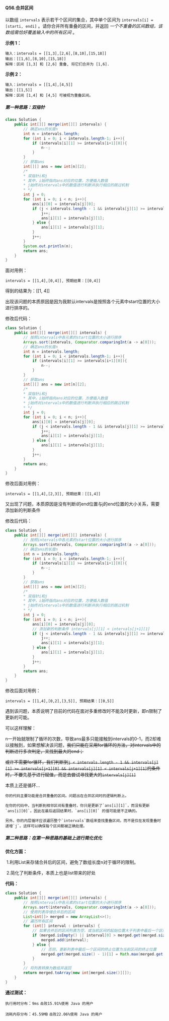 #### Q56.合并区间

以数组 `intervals` 表示若干个区间的集合，其中单个区间为 `intervals[i] = [starti, endi]` 。请你合并所有重叠的区间，并返回 *一个不重叠的区间数组，该数组需恰好覆盖输入中的所有区间* 。

**示例 1：**

```
输入：intervals = [[1,3],[2,6],[8,10],[15,18]]
输出：[[1,6],[8,10],[15,18]]
解释：区间 [1,3] 和 [2,6] 重叠, 将它们合并为 [1,6].
```

**示例 2：**

```
输入：intervals = [[1,4],[4,5]]
输出：[[1,5]]
解释：区间 [1,4] 和 [4,5] 可被视为重叠区间。
```

#####  第一种思路：双指针

```java
class Solution {
    public int[][] merge(int[][] intervals) {
        // 确定ans的长度n
        int n = intervals.length;
        for (int i = 0; i < intervals.length-1; i++){
            if (intervals[i][1] >= intervals[i+1][0]){
                n--;
            }
        }
        // 获取ans
        int[][] ans = new int[n][2];
        /*
        * 双指针i和j
        * 其中，i始终指向ans对应的位置，方便插入数值
        * j始终对intervals中的数值进行判断并执行相应的跳过机制
        * */
        int j = 0;
        for (int i = 0; i < n; i++){
            ans[i][0] = intervals[j][0];
            if (j < intervals.length - 1 && intervals[j][1] >= intervals[j+1][0]){
                j++;
                ans[i][1] = intervals[j][1];
            } else {
                ans[i][1] = intervals[j][1];
            }
            j++;
        }
        System.out.println(n);
        return ans;
    }
}
```

面对用例：

```
intervals = [[1,4],[0,4]], 预期结果：[[0,4]]
```

得到的结果为：[[1, 4]]

出现该问题的本质原因是因为我默认intervals是按照各个元素中start位置的大小进行排序的。

修改后代码：

```java
class Solution {
    public int[][] merge(int[][] intervals) {
        // 按照intervals中各元素的start位置的大小进行排序
        Arrays.sort(intervals, Comparator.comparingInt(a -> a[0]));
        // 确定ans的长度n
        int n = intervals.length;
        for (int i = 0; i < intervals.length-1; i++){
            if (intervals[i][1] >= intervals[i+1][0]){
                n--;
            }
        }
        // 获取ans
        int[][] ans = new int[n][2];
        /*
        * 双指针i和j
        * 其中，i始终指向ans对应的位置，方便插入数值
        * j始终对intervals中的数值进行判断并执行相应的跳过机制
        * */
        int j = 0;
        for (int i = 0; i < n; i++){
            ans[i][0] = intervals[j][0];
            if (j < intervals.length - 1 && intervals[j][1] >= intervals[j+1][0]){
                j++;
                ans[i][1] = intervals[j][1];
            } else {
                ans[i][1] = intervals[j][1];
            }
            j++;
        }
        return ans;
    }
}
```

修改后面对用例：

```
intervals = [[1,4],[2,3]], 预期结果：[[1,4]]
```

又出现了问题，本质原因是没有判断i的end位置与j的end位置的大小关系，需要添加新的判断条件

修改后代码：

```java
class Solution {
    public int[][] merge(int[][] intervals) {
        // 按照intervals中各元素的start位置的大小进行排序
        Arrays.sort(intervals, Comparator.comparingInt(a -> a[0]));
        // 确定ans的长度n
        int n = intervals.length;
        for (int i = 0; i < intervals.length-1; i++){
            if (intervals[i][1] >= intervals[i+1][0]){
                n--;
            }
        }
        // 获取ans
        int[][] ans = new int[n][2];
        /*
        * 双指针i和j
        * 其中，i始终指向ans对应的位置，方便插入数值
        * j始终对intervals中的数值进行判断并执行相应的跳过机制
        * */
        int j = 0;
        for (int i = 0; i < n; i++){
            ans[i][0] = intervals[j][0];
            // 添加新的判断条件 intervals[j][1] < intervals[j+1][1]
            if (j < intervals.length - 1 && intervals[j][1] >= intervals[j+1][0] && intervals[j][1] < intervals[j+1][1]){
                j++;
                ans[i][1] = intervals[j][1];
            } else {
                ans[i][1] = intervals[j][1];
            }
            j++;
        }
        return ans;
    }
}
```

修改后面对用例：

```
intervals = [[1,4],[0,2],[3,5]], 预期结果：[[0,5]]
```

遇到该问题，本质说明了目前的代码在面对多重修改时不能及时更新，即n限制了更新的可能。

可以这样理解：

n一开始就限制了循环的次数，导致ans最多只能接触到intervals的0-1，而2却难以接触到，如果想解决该问题，~~我们只能在采用for循环的方法，对intervals中的判断进行多次判定，来找到最大的end；~~

~~或许不需要for循环，我们判断到`j < intervals.length - 1 && intervals[j][1] >= intervals[j+1][0] && intervals[j][1] < intervals[j+1][1]`的条件时，不要先基于进行赋值，而是去尝试寻找更大的`intervals[j][1]`~~

本质上还是循环...

```
你的代码主要功能是合并重叠的区间。问题出在合并区间时的逻辑判断上。

在你的代码中，当判断到相邻区间有重叠时，你只是更新了`ans[i][1]`，而没有更新`ans[i][0]`。因此在最后返回结果时，`ans[i][0]` 的值可能是不正确的。

另外，你的内层循环应该遍历整个`intervals`数组来查找重叠区间，而不是仅在发现重叠时递增`j`。这样可以确保每个区间都被正确处理。
```



##### 第二种思路：在第一种思路的基础上进行简化优化

**优化方面：**

​	1.利用List来存储合并后的区间，避免了数组长度n对于循环的限制。

​	2.简化了判断条件，本质上也是list带来的好处

**代码：**

```java
class Solution {
    public int[][] merge(int[][] intervals) {
        // 按照intervals中各元素的start位置的大小进行排序
        Arrays.sort(intervals, Comparator.comparingInt(a -> a[0]));
        // 使用列表存储合并后的区间
        List<int[]> merged = new ArrayList<>();
        // 遍历所有区间
        for (int[] interval : intervals) {
            // 如果合并后的区间列表为空，或当前区间的起始位置大于列表中最后一个区间的终止位置，则直接将当前区间加入列表
            if (merged.isEmpty() || interval[0] > merged.get(merged.size() - 1)[1]) {
                merged.add(interval);
            } else {
                // 否则，更新列表中最后一个区间的终止位置为当前区间的终止位置
                merged.get(merged.size() - 1)[1] = Math.max(merged.get(merged.size() - 1)[1], interval[1]);
            }
        }
        // 将列表转换为数组并返回
        return merged.toArray(new int[merged.size()][]);
    }
}
```

**通过测试：**

`执行用时分布`：`9ms`				`击败15.91%使用 Java 的用户`

`消耗内存分布`：`45.59MB`	    `击败22.06%使用 Java 的用户`

